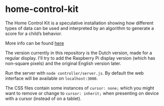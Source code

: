 # home-control-kit

The Home Control Kit is a speculative installation showing how different
types of data can be used and interpreted by an algorithm to generate a
score for a child’s behavior.

More info can be found [here](https://jaspervanloenen.com/home-control-kit/)

The version currently in this repository is the Dutch version, made for a
regular display. I'll try to add the Raspberry Pi display version (which has
non-square pixels) and the original English version later.

Run the server with ```node controller/server.js```. By default the web
interface will be available on ```localhost:3000```.

The CSS files contain some instances of ```cursor: none;``` which you
might want to remove or change to ```cursor: inherit;``` when presenting on
device with a cursor (instead of on a tablet).
